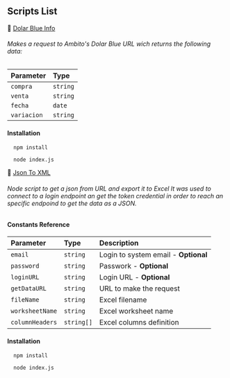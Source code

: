 ## Scripts List

🔗 [Dolar Blue Info](https://github.com/juanefsta/random-scripts/tree/main/dolar-blue)

###### Makes a request to Ambito's Dolar Blue URL wich returns the following data:

| Parameter   | Type     |
| :---------- | :------- |
| `compra`    | `string` |
| `venta`     | `string` |
| `fecha`     | `date`   |
| `variacion` | `string` |

#### Installation

```node
  npm install

  node index.js
```

🔗 [Json To XML](https://github.com/juanefsta/jsonToExcelScript)

###### Node script to get a json from URL and export it to Excel It was used to connect to a login endpoint an get the token credential in order to reach an specific endpoind to get the data as a JSON.

#### Constants Reference

| Parameter       | Type       | Description                          |
| :-------------- | :--------- | :----------------------------------- |
| `email`         | `string`   | Login to system email - **Optional** |
| `password`      | `string`   | Passwork - **Optional**              |
| `loginURL`      | `string`   | Login URL - **Optional**             |
| `getDataURL`    | `string`   | URL to make the request              |
| `fileName`      | `string`   | Excel filename                       |
| `worksheetName` | `string`   | Excel worksheet name                 |
| `columnHeaders` | `string[]` | Excel columns definition             |

#### Installation

```node
  npm install

  node index.js
```
